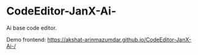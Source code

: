 # CodeEditor-JanX-Ai-
Ai base code editor.

Demo frontend: https://akshat-arinmazumdar.github.io/CodeEditor-JanX-Ai-/
